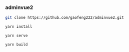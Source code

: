 ### adminvue2

```bash
git clone https://github.com/gaofeng222/adminvue2.git
```

```bash
yarn install
```

```bash
yarn serve
```

```bash
yarn build
```
